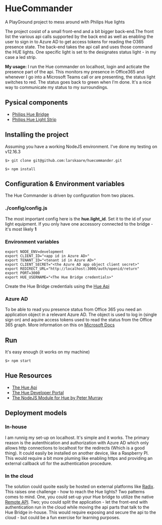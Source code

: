 # HueCommander

A PlayGround project to mess around with Philips Hue lights

The project cosist of a small front-end and a bit bigger back-end.The front  list the various api calls supported by the back end as well as enabling the user to sign in to Azure AD to get access tokens for reading the O365 presence state. The back-end takes the api call and uses those command the HUE lights. One specific light is set to the designates status light - in my case a led strip.

**My usage:** I run the Hue commander on localhost, login and acticate the presence part of the api. This monitors my presence in Office365 and whenever I go into a Microsoft Teams call or are presenting, the status light switches to red. The status goes back to green when I'm done. It's a nice way to communicate my status to my surroundings.

## Pysical components

* [Philips Hue Bridge](https://www2.meethue.com/en-us/p/hue-bridge/046677458478)
* [Philips Hue Light Strip](https://www2.meethue.com/en-us/p/hue-white-and-color-ambiance-lightstrip-outdoor-197-inch/046677530938)
  
## Installing the project

Assuming you have a working NodeJS environment. I've done my testing on v12.16.3

```(bash)
$> git clone git@github.com:larskaare/huecommander.git

$> npm install
```

## Configuration & Environment variables

The Hue Commander is driven by configuration from two places.

### ./config/config.js

The most important config here is the **hue.light_id**. Set it to the id of your light equipment. If you only have one accessory connected to the bridge - it's most likely **1**

### Environment variables

```(bash)
export NODE_ENV=development
export CLIENT_ID="<app id in Azure AD>"
export TENANT_ID="<tenant id in Azure AD>"
export CLIENT_SECRET="<the Azure AD app object client secret>"
export REDIRECT_URL="http://localhost:3000/auth/openid/return"
export PORT=3000
export HUE_USERNAME="<The Hue Bridge credentials>"
```

Create the Hue Bridge credentials using the [Hue Api](https://developers.meethue.com/develop/hue-api/)

### Azure AD

To be able to read you presence status from Office 365 you need an application object in a relevant Azure AD. The object is used to log in (single sign on) and aquire access tokens used to read the status from the Office 365 graph. More information on this on [Microsoft Docs](https://docs.microsoft.com/en-us/azure/active-directory/develop/quickstart-register-app)


## Run

It's easy enough (it works on my machine)

```(bash)
$> npm start
```

## Hue Resources

* [The Hue Api](https://developers.meethue.com/develop/hue-api/)
* [The Hue Developer Portal](https://developers.meethue.com/)
* [The NodeJS Module for Hue by Peter Murray](https://github.com/peter-murray/node-hue-api)

## Deployment models

### In-house

I am runnig my set-up on localhost. It's simple and it works. The primary reason is the autenthication and authorization with Azure AD which only allows http connections to localhost for the redirects (Which is a good thing). It could easily be installed on another device, like a Raspberry PI. This would require a bit more pluming like enabling https and providing an external callback utl for the authentication procedure.

### In the cloud

The solution could quoite easily be hosted on external platforms like [Radix](https://www.radix.equinor.com/). This raises one challenge - how to reach the Hue lights? Two patterns comes to mind. One, you could set-up your Hue bridge to utilize the native [Remote API](https://developers.meethue.com/develop/hue-api/remote-api-quick-start-guide/). Two; you could split the application - let the front-end with authentication run in the cloud while moving the api parts that talk to the Hue Bridge in-house. This would require exposing and secure the api to the cloud - but could be a fun exercise for learning purposes.

